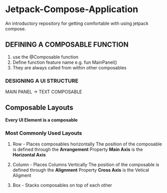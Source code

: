 # Jetpack-Compose-Application
An introductory repository for getting comfortable with using jetpack compose.

## DEFINING A COMPOSABLE FUNCTION

1. use the @Composable function
2. Define function feature name e.g. fun MainPanel()
3. They are always called from within other composables

### DESIGNING A UI STRUCTURE
 MAIN PANEL  ->  TEXT COMPOSABLE   

## Composable Layouts

**Every UI Element is a composable**

### Most Commonly Used Layouts

1. Row - Places composables horizontally
     The position of the composable is defined through the **Arrangement** Property
     **Main Axis** is the **Horizontal Axis**

3. Column - Places Columns Vertically
     The position of the composable is defined through the **Alignment** Property
     **Cross Axis** is the Vetical Aligment 

5. Box - Stacks composables on top of each other


